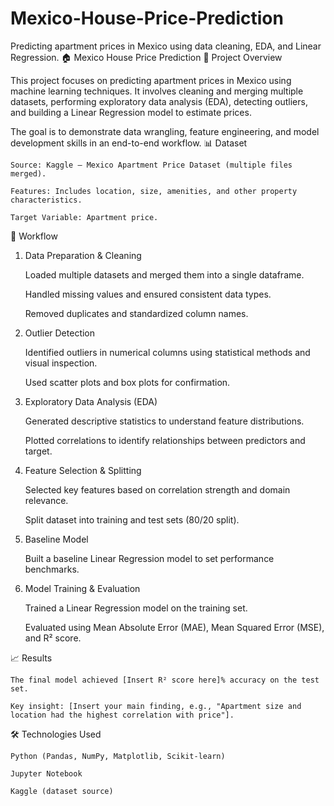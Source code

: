 # Mexico-House-Price-Prediction
Predicting apartment prices in Mexico using data cleaning, EDA, and Linear Regression.
🏠 Mexico House Price Prediction
📌 Project Overview

This project focuses on predicting apartment prices in Mexico using machine learning techniques.
It involves cleaning and merging multiple datasets, performing exploratory data analysis (EDA), detecting outliers, and building a Linear Regression model to estimate prices.

The goal is to demonstrate data wrangling, feature engineering, and model development skills in an end-to-end workflow.
📊 Dataset

    Source: Kaggle — Mexico Apartment Price Dataset (multiple files merged).

    Features: Includes location, size, amenities, and other property characteristics.

    Target Variable: Apartment price.

🔄 Workflow
1. Data Preparation & Cleaning

    Loaded multiple datasets and merged them into a single dataframe.

    Handled missing values and ensured consistent data types.

    Removed duplicates and standardized column names.

2. Outlier Detection

    Identified outliers in numerical columns using statistical methods and visual inspection.

    Used scatter plots and box plots for confirmation.

3. Exploratory Data Analysis (EDA)

    Generated descriptive statistics to understand feature distributions.

    Plotted correlations to identify relationships between predictors and target.

4. Feature Selection & Splitting

    Selected key features based on correlation strength and domain relevance.

    Split dataset into training and test sets (80/20 split).

5. Baseline Model

    Built a baseline Linear Regression model to set performance benchmarks.

6. Model Training & Evaluation

    Trained a Linear Regression model on the training set.

    Evaluated using Mean Absolute Error (MAE), Mean Squared Error (MSE), and R² score.

📈 Results

    The final model achieved [Insert R² score here]% accuracy on the test set.

    Key insight: [Insert your main finding, e.g., "Apartment size and location had the highest correlation with price"].

🛠️ Technologies Used

    Python (Pandas, NumPy, Matplotlib, Scikit-learn)

    Jupyter Notebook

    Kaggle (dataset source)
